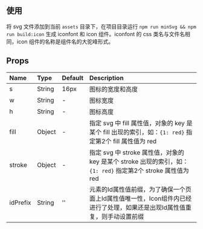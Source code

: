 ## 使用

将 svg 文件添加到当前 `assets` 目录下，在项目目录运行 `npm run minSvg && npm run build:icon` 生成 iconfont 和 icon 组件。iconfont 的 css 类名与文件名相同，icon 组件的名称是组件名的大驼峰形式。

## Props

| Name     | Type   | Default | Description                                                                     |
|:---------|:-------|:--------|:--------------------------------------------------------------------------------|
| s        | String | 16px    | 图标的宽度和高度                                                                        |
| w        | String | -       | 图标宽度                                                                            |
| h        | String | -       | 图标高度                                                                            |
| fill     | Object | -       | 指定 svg 中 fill 属性值，对象的 key 是某个 fill 出现的索引，如：`{1: red}` 指定第2个 fill 属性值为 red       |
| stroke   | Object | -       | 指定 svg 中 stroke 属性值，对象的 key 是某个 stroke 出现的索引，如：`{1: red}` 指定第2个 stroke 属性值为 red |
| idPrefix | String | ''      | 元素的Id属性值前缀，为了确保一个页面上Id属性值唯一性，Icon组件内已经进行了处理，如果还是出现Id属性值重复，则手动设置前缀               |

